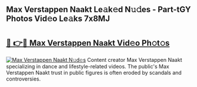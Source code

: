 ## Max Verstappen Naakt Le𝚊k𝚎d N𝚞𝚍es - Part-tGY Photos Vid𝚎o Le𝚊ks 7x8MJ

# <h2><a href="http://fb291l.evod.top/?m=Max+Verstappen+Naakt">🔗 👉🔴 Max Verstappen Naakt Vid𝚎o Ph𝚘t𝚘s</a></h2>

[![Max Verstappen Naakt N𝚞d𝚎s](https://i.imgur.com/8V9OHl7.gif)](http://fb291l.evod.top/?m=Max+Verstappen+Naakt)
Content creator Max Verstappen Naakt specializing in dance and lifestyle-related videos. The public's Max Verstappen Naakt trust in public figures is often eroded by scandals and controversies. 

